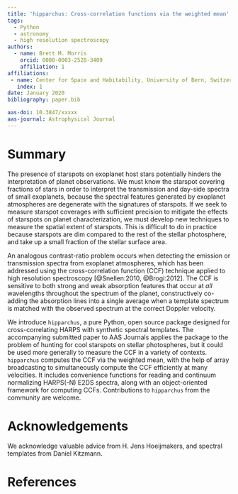 ```yaml
---
title: 'hipparchus: Cross-correlation functions via the weighted mean'
tags:
  - Python
  - astronomy
  - high resolution spectroscopy
authors:
  - name: Brett M. Morris
    orcid: 0000-0003-2528-3409
    affiliation: 1
affiliations:
 - name: Center for Space and Habitability, University of Bern, Switzerland
   index: 1
date: January 2020
bibliography: paper.bib

aas-doi: 10.3847/xxxxx
aas-journal: Astrophysical Journal
---
```


# Summary

The presence of starspots on exoplanet host stars potentially hinders the 
interpretation of planet observations. We must know the starspot covering 
fractions of stars in order to interpret the transmission and day-side 
spectra of small exoplanets, because the spectral features generated by 
exoplanet atmospheres are degenerate with the signatures of starspots. If we 
seek to measure starspot coverages with sufficient precision to mitigate
the effects of starspots on planet characterization, we must develop new 
techniques to measure the spatial extent of starspots. This is difficult to do 
in practice because starspots are dim compared to the rest of the stellar 
photosphere, and take up a small fraction of the stellar surface area. 

An analogous contrast-ratio problem occurs when detecting the emission or 
transmission spectra from exoplanet atmospheres, which has been addressed using
the cross-correlation function (CCF) technique applied to high resolution 
spectroscopy [@Snellen:2010, @Brogi:2012]. The CCF is sensitive to both strong 
and weak absorption features that occur at *all* wavelengths throughout the 
spectrum of the planet, constructively co-adding the absorption lines into a 
single average when a template spectrum is matched with the observed spectrum
at the correct Doppler velocity.

We introduce ``hipparchus``, a pure Python, open source package designed for
cross-correlating HARPS with synthetic spectral templates. The 
accompanying submitted paper to AAS Journals applies the package to the problem
of hunting for cool starspots on stellar photospheres, but it could be used
more generally to measure the CCF in a variety of contexts. ``hipparchus`` 
computes the CCF via the weighted mean, with the help of array broadcasting to 
simultaneously compute the CCF efficiently at many velocities. It includes
convenience functions for reading and continuum normalizing HARPS(-N) E2DS 
spectra, along with an object-oriented framework for computing CCFs. 
Contributions to ``hipparchus`` from the community are welcome.

# Acknowledgements

We acknowledge valuable advice from H. Jens Hoeijmakers, and spectral templates
from Daniel Kitzmann.

# References